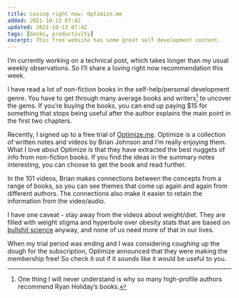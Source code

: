 ```yaml
---
title: Loving right now: Optimize.me
added: 2021-10-13 07:42
updated: 2021-10-13 07:42
tags: [books, productivity]
excerpt: This free website has some great self development content.
---
```


I’m currently working on a technical post, which takes longer than my usual weekly observations. So I’ll share a loving right now recommendation this week.

I have read a lot of non-fiction books in the self-help/personal development genre. You have to get through many average books and writers[^1] to uncover the gems. If you’re buying the books, you can end up paying $15 for something that stops being useful after the author explains the main point in the first two chapters.

Recently, I signed up to a free trial of [Optimize.me](https://www.optimize.me/). Optimize is a collection of written notes and videos by Brian Johnson and I’m really enjoying them. What I love about Optimize is that they have extracted the best nuggets of info from non-fiction books. If you find the ideas in the summary notes interesting, you can choose to get the book and read further.

In the 101 videos, Brian makes connections between the concepts from a range of books, so you can see themes that come up again and again from different authors. The connections also make it easier to retain the information from the video/audio.

I have one caveat - stay away from the videos about weight/diet. They are filled with weight stigma and hyperbole over obesity stats that are based on [bullshit science](https://fivethirtyeight.com/features/bmi-is-a-terrible-measure-of-health/) anyway, and none of us need more of that in our lives.

When my trial period was ending and I was considering coughing up the dough for the subscription, Optimize announced that they were making the membership free! So check it out if it sounds like it would be useful to you.

[^1]: One thing I will never understand is why so many high-profile authors recommend Ryan Holiday’s books.